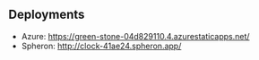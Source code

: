 ## Deployments


- Azure: https://green-stone-04d829110.4.azurestaticapps.net/
- Spheron: http://clock-41ae24.spheron.app/
